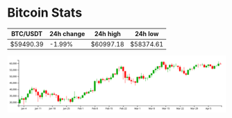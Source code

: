 # Bitcoin Stats

BTC/USDT|24h change|24h high|24h low|
|---|---|---|---|
|$59490.39|-1.99%|$60997.18|$58374.61|

<img src="./chart.svg">
